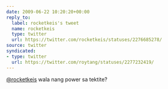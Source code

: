 ```yaml
---
date: 2009-06-22 10:20:20+00:00
reply_to:
  label: rocketkeis's tweet
  name: rocketkeis
  type: twitter
  url: https://twitter.com/rocketkeis/statuses/2276685278/
source: twitter
syndicated:
- type: twitter
  url: https://twitter.com/roytang/statuses/2277232419/
---
```


[@rocketkeis](https://twitter.com/rocketkeis/) wala nang power sa tektite?